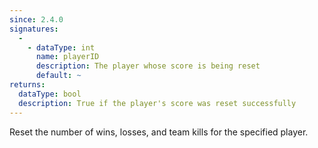 ```yaml
---
since: 2.4.0
signatures:
  -
    - dataType: int
      name: playerID
      description: The player whose score is being reset
      default: ~
returns:
  dataType: bool
  description: True if the player's score was reset successfully
---
```


Reset the number of wins, losses, and team kills for the specified player.
